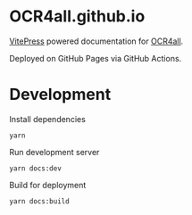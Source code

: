 # OCR4all.github.io
[VitePress](https://vitepress.vuejs.org/) powered documentation for [OCR4all](https://github.com/OCR4all/OCR4all).

Deployed on GitHub Pages via GitHub Actions.

# Development
Install dependencies
``` 
yarn
```
Run development server
``` 
yarn docs:dev
```
Build for deployment
``` 
yarn docs:build
```
